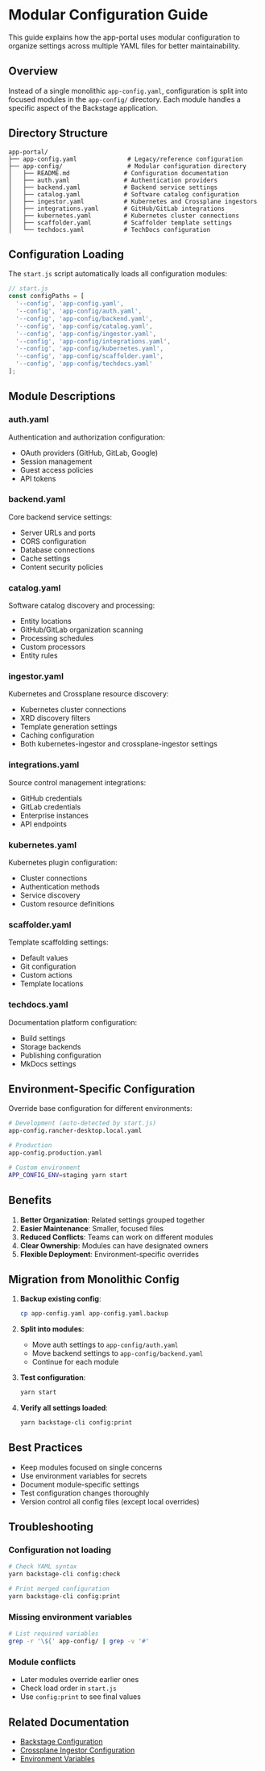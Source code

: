 # Modular Configuration Guide

This guide explains how the app-portal uses modular configuration to organize settings across multiple YAML files for better maintainability.

## Overview

Instead of a single monolithic `app-config.yaml`, configuration is split into focused modules in the `app-config/` directory. Each module handles a specific aspect of the Backstage application.

## Directory Structure

```
app-portal/
├── app-config.yaml              # Legacy/reference configuration
├── app-config/                  # Modular configuration directory
│   ├── README.md               # Configuration documentation
│   ├── auth.yaml               # Authentication providers
│   ├── backend.yaml            # Backend service settings
│   ├── catalog.yaml            # Software catalog configuration
│   ├── ingestor.yaml           # Kubernetes and Crossplane ingestors
│   ├── integrations.yaml       # GitHub/GitLab integrations
│   ├── kubernetes.yaml         # Kubernetes cluster connections
│   ├── scaffolder.yaml         # Scaffolder template settings
│   └── techdocs.yaml           # TechDocs configuration
```

## Configuration Loading

The `start.js` script automatically loads all configuration modules:

```javascript
// start.js
const configPaths = [
  '--config', 'app-config.yaml',
  '--config', 'app-config/auth.yaml',
  '--config', 'app-config/backend.yaml',
  '--config', 'app-config/catalog.yaml',
  '--config', 'app-config/ingestor.yaml',
  '--config', 'app-config/integrations.yaml',
  '--config', 'app-config/kubernetes.yaml',
  '--config', 'app-config/scaffolder.yaml',
  '--config', 'app-config/techdocs.yaml'
];
```

## Module Descriptions

### auth.yaml
Authentication and authorization configuration:
- OAuth providers (GitHub, GitLab, Google)
- Session management
- Guest access policies
- API tokens

### backend.yaml
Core backend service settings:
- Server URLs and ports
- CORS configuration
- Database connections
- Cache settings
- Content security policies

### catalog.yaml
Software catalog discovery and processing:
- Entity locations
- GitHub/GitLab organization scanning
- Processing schedules
- Custom processors
- Entity rules

### ingestor.yaml
Kubernetes and Crossplane resource discovery:
- Kubernetes cluster connections
- XRD discovery filters
- Template generation settings
- Caching configuration
- Both kubernetes-ingestor and crossplane-ingestor settings

### integrations.yaml
Source control management integrations:
- GitHub credentials
- GitLab credentials
- Enterprise instances
- API endpoints

### kubernetes.yaml
Kubernetes plugin configuration:
- Cluster connections
- Authentication methods
- Service discovery
- Custom resource definitions

### scaffolder.yaml
Template scaffolding settings:
- Default values
- Git configuration
- Custom actions
- Template locations

### techdocs.yaml
Documentation platform configuration:
- Build settings
- Storage backends
- Publishing configuration
- MkDocs settings

## Environment-Specific Configuration

Override base configuration for different environments:

```bash
# Development (auto-detected by start.js)
app-config.rancher-desktop.local.yaml

# Production
app-config.production.yaml

# Custom environment
APP_CONFIG_ENV=staging yarn start
```

## Benefits

1. **Better Organization**: Related settings grouped together
2. **Easier Maintenance**: Smaller, focused files
3. **Reduced Conflicts**: Teams can work on different modules
4. **Clear Ownership**: Modules can have designated owners
5. **Flexible Deployment**: Environment-specific overrides

## Migration from Monolithic Config

1. **Backup existing config**:
   ```bash
   cp app-config.yaml app-config.yaml.backup
   ```

2. **Split into modules**:
   - Move auth settings to `app-config/auth.yaml`
   - Move backend settings to `app-config/backend.yaml`
   - Continue for each module

3. **Test configuration**:
   ```bash
   yarn start
   ```

4. **Verify all settings loaded**:
   ```bash
   yarn backstage-cli config:print
   ```

## Best Practices

- Keep modules focused on single concerns
- Use environment variables for secrets
- Document module-specific settings
- Test configuration changes thoroughly
- Version control all config files (except local overrides)

## Troubleshooting

### Configuration not loading
```bash
# Check YAML syntax
yarn backstage-cli config:check

# Print merged configuration
yarn backstage-cli config:print
```

### Missing environment variables
```bash
# List required variables
grep -r '\${' app-config/ | grep -v '#'
```

### Module conflicts
- Later modules override earlier ones
- Check load order in `start.js`
- Use `config:print` to see final values

## Related Documentation

- [Backstage Configuration](https://backstage.io/docs/conf/)
- [Crossplane Ingestor Configuration](./crossplane-ingestor.md)
- [Environment Variables](./environment-variables.md)